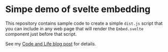 # Simpe demo of svelte embedding

This repository contains sample code to create a simple
`dist.js` script that you can include in any web page
that will render the `Embed.svelte` component just before
that script.

See my [Code and Life blog
post](https://codeandlife.com/2021/03/06/easy-to-embed-svelte-components/) for
details.